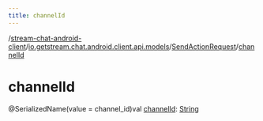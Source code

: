 ```yaml
---
title: channelId
---
```

/[stream-chat-android-client](../../index.md)/[io.getstream.chat.android.client.api.models](../index.md)/[SendActionRequest](index.md)/[channelId](channelId.md)  
  
  
  
# channelId  
@SerializedName(value = channel_id)val [channelId](channelId.md): [String](https://kotlinlang.org/api/latest/jvm/stdlib/kotlin/-string/index.html)

